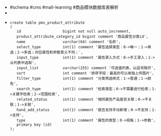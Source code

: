 - #schema #cms #mall-learning #商品模块数据库表解析
-
- ```
  create table pms_product_attribute
  (
     id                   bigint not null auto_increment,
     product_attribute_category_id bigint comment '商品属性分类id',
     name                 varchar(64) comment '名称',
     select_type          int(1) comment '属性选择类型：0->唯一；1->单选；2->多选；对应属性和参数意义不同；',
     input_type           int(1) comment '属性录入方式：0->手工录入；1->从列表中选取',
     input_list           varchar(255) comment '可选值列表，以逗号隔开',
     sort                 int comment '排序字段：最高的可以单独上传图片',
     filter_type          int(1) comment '分类筛选样式：1->普通；1->颜色',
     search_type          int(1) comment '检索类型；0->不需要进行检索；1->关键字检索；2->范围检索',
     related_status       int(1) comment '相同属性产品是否关联；0->不关联；1->关联',
     hand_add_status      int(1) comment '是否支持手动新增；0->不支持；1->支持',
     type                 int(1) comment '属性的类型；0->规格；1->参数',
     primary key (id)
  );
  ```